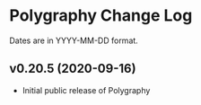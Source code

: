 # Polygraphy Change Log

Dates are in YYYY-MM-DD format.

## v0.20.5 (2020-09-16)
- Initial public release of Polygraphy

